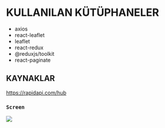 # KULLANILAN KÜTÜPHANELER

- axios
- react-leaflet
- leaflet
- react-redux
- @reduxjs/toolkit
- react-paginate


## KAYNAKLAR 

https://rapidapi.com/hub


### `Screen`

![](./vite-project/public/screen.gif)
